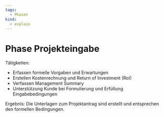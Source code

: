 ```yaml
---
tags:
  - Phasen
kind:
  - explain
---
```

# Phase Projekteingabe

Tätigkeiten:

* Erfassen formelle Vorgaben und Erwartungen
* Erstellen Kostenrechnung und  Return of Investment (RoI)
* Verfassen Management Summary
* Unterstützung Kunde bei Formulierung und Erfüllung Eingabebedingungen

Ergebnis: Die Unterlagen zum Projektantrag sind erstellt und entsprechen den formellen Bedingungen.